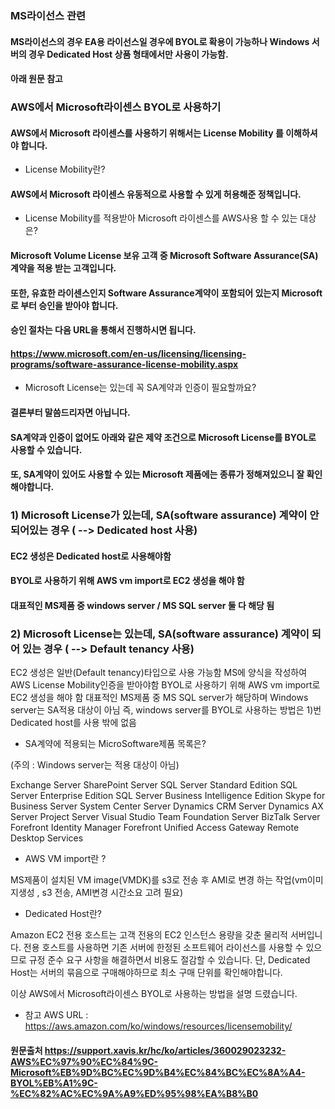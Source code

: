 ### MS라이선스 관련
#### MS라이선스의 경우 EA용 라이선스일 경우에 BYOL로 확용이 가능하나 Windows 서버의 경우 Dedicated Host 상품 형태에서만 사용이 가능함. 
#### 아래 원문 참고



### AWS에서 Microsoft라이센스 BYOL로 사용하기
 

#### AWS에서 Microsoft 라이센스를 사용하기 위해서는 License Mobility 를 이해하셔야 합니다.

 

- License Mobility란?

#### AWS에서 Microsoft 라이센스 유동적으로 사용할 수 있게 허용해준 정책입니다.

 

- License Mobility를 적용받아 Microsoft 라이센스를 AWS사용 할 수 있는 대상은?

#### Microsoft Volume License 보유 고객 중 Microsoft Software Assurance(SA) 계약을 적용 받는 고객입니다.

#### 또한, 유효한 라이센스인지 Software Assurance계약이 포함되어 있는지 Microsoft로 부터 승인을 받아야 합니다. 

#### 승인 절차는 다음 URL을 통해서 진행하시면 됩니다.

 #### https://www.microsoft.com/en-us/licensing/licensing-programs/software-assurance-license-mobility.aspx

 

- Microsoft License는 있는데 꼭 SA계약과 인증이 필요할까요?

#### 결론부터 말씀드리자면 아닙니다.

#### SA계약과 인증이 없어도 아래와 같은 제약 조건으로  Microsoft License를 BYOL로 사용할 수 있습니다.

#### 또, SA계약이 있어도 사용할 수 있는 Microsoft 제품에는 종류가 정해져있으니 잘 확인해야합니다.

 

### 1) Microsoft License가 있는데, SA(software assurance) 계약이 안되어있는 경우 ( --> Dedicated host 사용)

#### EC2 생성은 Dedicated host로 사용해야함
#### BYOL로 사용하기 위해 AWS vm import로 EC2 생성을 해야 함
#### 대표적인 MS제품 중 windows server / MS SQL server 둘 다 해당 됨
 

###  2) Microsoft License는 있는데, SA(software assurance) 계약이 되어 있는 경우 ( --> Default tenancy 사용)

EC2 생성은 일반(Default tenancy)타입으로 사용 가능함
MS에 양식을 작성하여 AWS License Mobility인증을 받아야함
BYOL로 사용하기 위해 AWS vm import로 EC2 생성을 해야 함
대표적인 MS제품 중 MS SQL server가 해당하며 Windows server는 SA적용 대상이 아님
즉, windows server를 BYOL로 사용하는 방법은 1)번 Dedicated host를 사용 밖에 없음
 

* SA계약에 적용되는 MicroSoftware제품 목록은?

(주의 : Windows server는 적용 대상이 아님)

Exchange Server
SharePoint Server
SQL Server Standard Edition
SQL Server Enterprise Edition
SQL Server Business Intelligence Edition
Skype for Business Server
System Center Server
Dynamics CRM Server
Dynamics AX Server
Project Server
Visual Studio Team Foundation Server
BizTalk Server
Forefront Identity Manager
Forefront Unified Access Gateway
Remote Desktop Services

 

* AWS VM import란 ?

 MS제품이 설치된 VM image(VMDK)를 s3로 전송 후 AMI로 변경 하는 작업(vm이미지생성 , s3 전송, AMI변경 시간소요 고려 필요)

 

* Dedicated Host란? 

Amazon EC2 전용 호스트는 고객 전용의 EC2 인스턴스 용량을 갖춘 물리적 서버입니다. 전용 호스트를 사용하면 기존 서버에 한정된 소프트웨어 라이선스를 사용할 수 있으므로 규정 준수 요구 사항을 해결하면서 비용도 절감할 수 있습니다. 단, Dedicated Host는 서버의 묶음으로 구매해야하므로 최소 구매 단위를 확인해야합니다.

 

이상 AWS에서 Microsoft라이센스 BYOL로 사용하는 방법을 설명 드렸습니다.

 

 

* 참고 AWS URL : https://aws.amazon.com/ko/windows/resources/licensemobility/


#### 원문출처 https://support.xavis.kr/hc/ko/articles/360029023232-AWS%EC%97%90%EC%84%9C-Microsoft%EB%9D%BC%EC%9D%B4%EC%84%BC%EC%8A%A4-BYOL%EB%A1%9C-%EC%82%AC%EC%9A%A9%ED%95%98%EA%B8%B0

